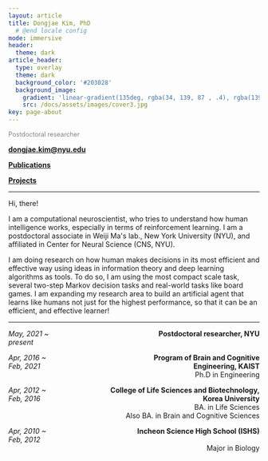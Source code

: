```yaml
---
layout: article
title: Dongjae Kim, PhD
  # @end locale config
mode: immersive
header:
  theme: dark
article_header:
  type: overlay
  theme: dark
  background_color: '#203028'
  background_image:
    gradient: 'linear-gradient(135deg, rgba(34, 139, 87 , .4), rgba(139, 34, 139, .4))'
    src: /docs/assets/images/cover3.jpg
key: page-about
---
```

<span style = " font-size:0.9em; color: grey;">Postdoctoral researcher </span>

**dongjae.kim@nyu.edu**

[**Publications**](https://dongjae-kim.github.io/publication.html)

[**Projects**](https://dongjae-kim.github.io/projects.html)

---

Hi, there!

I am a computational neuroscientist, who tries to understand how human intelligence works, especially in terms of reinforcement learning. I am a postdoctoral associate in Weiji Ma's lab., New York University (NYU), and affiliated in Center for Neural Science (CNS, NYU). 

I am doing research on how human makes decisions in its most efficient and effective way using ideas in information theory and deep learning algorithms as tools. To do so, I am using the most compact scale task, several two-step Markov decision tasks and real-world tasks like board games. I am expanding my research area to build an artificial agent that learns like humans not just for the highest performance, so that it can be an efficient, and effective learner!



---



<style>
#container {
  display: flex;
}
#box-left {
  background: ;
  flex: 1;
}
#box-center {
  background: ;
  flex: 1;
  text-align: center;
}
#box-right {
  background: ;
  flex: 3;
  text-align: right;
}
</style>
<div id='container'>
    <div id='box-left'> <i>May, 2021 ~ present</i> </div>
    <div id='box-center'>  </div>
    <div id='box-right'> <b>Postdoctoral researcher, NYU</b> </div>
</div>

<p></p>
<div id='container'>
    <div id='box-left'> <i>Apr, 2016 ~ Feb, 2021</i> </div>
    <div id='box-center'>  </div>
    <div id='box-right'> <b>Program of Brain and Cognitive Engineering, KAIST</b> </div>
</div>
<div id='container'>
    <div id='box-left'> </div>
    <div id='box-center'>  </div>
    <div id='box-right'> Ph.D in Engineering </div>
</div>

<p></p>
<div id='container'>
    <div id='box-left'> <i>Apr, 2012 ~ Feb, 2016</i> </div>
    <div id='box-center'>  </div>
    <div id='box-right'> <b>College of Life Sciences and Biotechnology, Korea University</b> </div>
</div>
<div id='container'>
    <div id='box-left'> </div>
    <div id='box-center'>  </div>
    <div id='box-right'> BA. in Life Sciences </div>
</div>
<div id='container'>
    <div id='box-left'> </div>
    <div id='box-center'>  </div>
    <div id='box-right'> Also BA. in Brain and Cognitive Sciences </div>
</div>

<p></p>
<div id='container'>
    <div id='box-left'> <i>Apr, 2010 ~ Feb, 2012</i> </div>
    <div id='box-center'>  </div>
    <div id='box-right'> <b>Incheon Science High School (ISHS)</b> </div>
</div>
<div id='container'>
    <div id='box-left'> </div>
    <div id='box-center'>  </div>
    <div id='box-right'> Major in Biology </div>
</div>



 	
